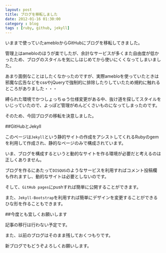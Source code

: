 ```yaml
---
layout: post
title: ブログを移転しました	
date: 2012-01-16 01:30:00
category : blog
tags : [ruby, github, jekyll]
---
```


いままで使っていたamebloからGitHubにブログを移転してきました。

管理上はamebloのほうが楽でしたが、余計なサービスが多くまた自由度が低かったため、ブログのスタイルを気にしはじめてから使いにくくなってしまいました。

あまり面倒なことはしたくなかったのですが、実際amebloを使っていたときは邪魔な広告などをcssやjQueryで強制的に排除したりしていたため規約に触れるところがありました・・・

縛られた環境でかつしょっちゅう仕様変更がある中、抜け道を探してスタイルをいじっていたので、よっぽど管理がめんどくさいものになってしまったのです。

そのため、今回ブログの移転を決意しました。

##GitHubとJekyll

このページは`Jekyll`という静的サイトの作成をアシストしてくれるRubyのgemを利用して作成され、静的なページのみで構成されています。

いま、ブログを構成するというと動的なサイトを作る環境が必要だと考えるのは正しくありません。

ブログを作るにあたって`DISQUS`のようなサービスを利用すればコメント投稿欄も作れますし、動的なサイトは必要としないのです。

そして、`GitHub pages`にpushすれば簡単に公開することができます。

また、`Jekyll-Bootstrap`を利用すれば簡単にデザインを変更することができるひな形を作ることもできます。

##今度とも宜しくお願いします

記事の移行は行わない予定です。

また、以前のブログはそのまま残しておくつもりです。

新ブログでもどうぞよろしくお願いします。
